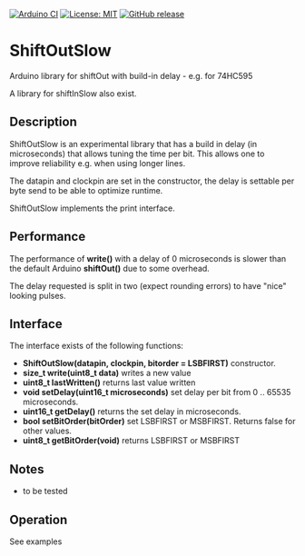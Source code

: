 
[![Arduino CI](https://github.com/RobTillaart/ShiftOutSlow/workflows/Arduino%20CI/badge.svg)](https://github.com/marketplace/actions/arduino_ci)
[![License: MIT](https://img.shields.io/badge/license-MIT-green.svg)](https://github.com/RobTillaart/ShiftOutSlow/blob/master/LICENSE)
[![GitHub release](https://img.shields.io/github/release/RobTillaart/ShiftOutSlow.svg?maxAge=3600)](https://github.com/RobTillaart/ShiftOutSlow/releases)

# ShiftOutSlow

Arduino library for shiftOut with build-in delay - e.g. for 74HC595

A library for shiftInSlow also exist.

## Description


ShiftOutSlow is an experimental library that has a build in delay (in microseconds) that allows tuning the time per bit. 
This allows one to improve reliability e.g. when using longer lines.

The datapin and clockpin are set in the constructor, the delay is settable per byte send to be able to optimize runtime.

ShiftOutSlow implements the print interface.


## Performance

The performance of **write()** with a delay of 0 microseconds is slower than the default Arduino 
**shiftOut()** due to some overhead. 

The delay requested is split in two (expect rounding errors) to have "nice" looking pulses.


## Interface

The interface exists of the following functions:
- **ShiftOutSlow(datapin, clockpin, bitorder = LSBFIRST)** constructor.
- **size_t write(uint8_t data)** writes a new value
- **uint8_t lastWritten()** returns last value written
- **void setDelay(uint16_t microseconds)** set delay per bit from 0 .. 65535 microseconds.
- **uint16_t getDelay()** returns the set delay in microseconds.
- **bool setBitOrder(bitOrder)** set LSBFIRST or MSBFIRST. Returns false for other values.
- **uint8_t getBitOrder(void)** returns LSBFIRST or MSBFIRST


## Notes

- to be tested


## Operation

See examples

